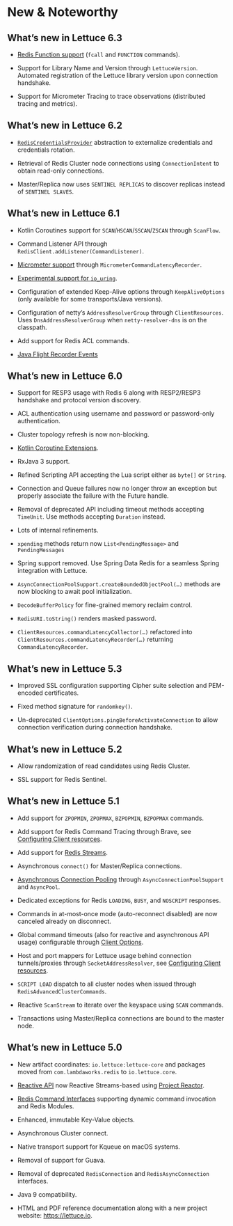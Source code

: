 # New & Noteworthy

## What’s new in Lettuce 6.3

- [Redis Function support](user-guide/redis-functions.md) (`fcall` and `FUNCTION`
  commands).

- Support for Library Name and Version through `LettuceVersion`.
  Automated registration of the Lettuce library version upon connection
  handshake.

- Support for Micrometer Tracing to trace observations (distributed
  tracing and metrics).

## What’s new in Lettuce 6.2

- [`RedisCredentialsProvider`](user-guide/connecting-redis.md#authentication) abstraction to
  externalize credentials and credentials rotation.

- Retrieval of Redis Cluster node connections using `ConnectionIntent`
  to obtain read-only connections.

- Master/Replica now uses `SENTINEL REPLICAS` to discover replicas
  instead of `SENTINEL SLAVES`.

## What’s new in Lettuce 6.1

- Kotlin Coroutines support for `SCAN`/`HSCAN`/`SSCAN`/`ZSCAN` through
  `ScanFlow`.

- Command Listener API through
  `RedisClient.addListener(CommandListener)`.

- [Micrometer support](advanced-usage.md#micrometer) through
  `MicrometerCommandLatencyRecorder`.

- [Experimental support for `io_uring`](advanced-usage.md#native-transports).

- Configuration of extended Keep-Alive options through
  `KeepAliveOptions` (only available for some transports/Java versions).

- Configuration of netty’s `AddressResolverGroup` through
  `ClientResources`. Uses `DnsAddressResolverGroup` when
  `netty-resolver-dns` is on the classpath.

- Add support for Redis ACL commands.

- [Java Flight Recorder Events](advanced-usage.md#java-flight-recorder-events-since-61)

## What’s new in Lettuce 6.0

- Support for RESP3 usage with Redis 6 along with RESP2/RESP3 handshake
  and protocol version discovery.

- ACL authentication using username and password or password-only
  authentication.

- Cluster topology refresh is now non-blocking.

- [Kotlin Coroutine Extensions](user-guide/kotlin-api.md).

- RxJava 3 support.

- Refined Scripting API accepting the Lua script either as `byte[]` or
  `String`.

- Connection and Queue failures now no longer throw an exception but
  properly associate the failure with the Future handle.

- Removal of deprecated API including timeout methods accepting
  `TimeUnit`. Use methods accepting `Duration` instead.

- Lots of internal refinements.

- `xpending` methods return now `List<PendingMessage>` and
  `PendingMessages`

- Spring support removed. Use Spring Data Redis for a seamless Spring
  integration with Lettuce.

- `AsyncConnectionPoolSupport.createBoundedObjectPool(…)` methods are
  now blocking to await pool initialization.

- `DecodeBufferPolicy` for fine-grained memory reclaim control.

- `RedisURI.toString()` renders masked password.

- `ClientResources.commandLatencyCollector(…)` refactored into
  `ClientResources.commandLatencyRecorder(…)` returning
  `CommandLatencyRecorder`.

## What’s new in Lettuce 5.3

- Improved SSL configuration supporting Cipher suite selection and
  PEM-encoded certificates.

- Fixed method signature for `randomkey()`.

- Un-deprecated `ClientOptions.pingBeforeActivateConnection` to allow
  connection verification during connection handshake.

## What’s new in Lettuce 5.2

- Allow randomization of read candidates using Redis Cluster.

- SSL support for Redis Sentinel.

## What’s new in Lettuce 5.1

- Add support for `ZPOPMIN`, `ZPOPMAX`, `BZPOPMIN`, `BZPOPMAX` commands.

- Add support for Redis Command Tracing through Brave, see [Configuring
  Client resources](advanced-usage.md#configuring-client-resources).

- Add support for [Redis
  Streams](https://redis.io/topics/streams-intro).

- Asynchronous `connect()` for Master/Replica connections.

- [Asynchronous Connection Pooling](advanced-usage.md#asynchronous-connection-pooling)
  through `AsyncConnectionPoolSupport` and `AsyncPool`.

- Dedicated exceptions for Redis `LOADING`, `BUSY`, and `NOSCRIPT`
  responses.

- Commands in at-most-once mode (auto-reconnect disabled) are now
  canceled already on disconnect.

- Global command timeouts (also for reactive and asynchronous API usage)
  configurable through [Client Options](advanced-usage.md#client-options).

- Host and port mappers for Lettuce usage behind connection
  tunnels/proxies through `SocketAddressResolver`, see [Configuring
  Client resources](advanced-usage.md#configuring-client-resources).

- `SCRIPT LOAD` dispatch to all cluster nodes when issued through
  `RedisAdvancedClusterCommands`.

- Reactive `ScanStream` to iterate over the keyspace using `SCAN`
  commands.

- Transactions using Master/Replica connections are bound to the master
  node.

## What’s new in Lettuce 5.0

- New artifact coordinates: `io.lettuce:lettuce-core` and packages moved
  from `com.lambdaworks.redis` to `io.lettuce.core`.

- [Reactive API](user-guide/reactive-api.md) now Reactive Streams-based using
  [Project Reactor](https://projectreactor.io/).

- [Redis Command
  Interfaces](redis-command-interfaces.md) supporting
  dynamic command invocation and Redis Modules.

- Enhanced, immutable Key-Value objects.

- Asynchronous Cluster connect.

- Native transport support for Kqueue on macOS systems.

- Removal of support for Guava.

- Removal of deprecated `RedisConnection` and `RedisAsyncConnection`
  interfaces.

- Java 9 compatibility.

- HTML and PDF reference documentation along with a new project website:
  <https://lettuce.io>.

